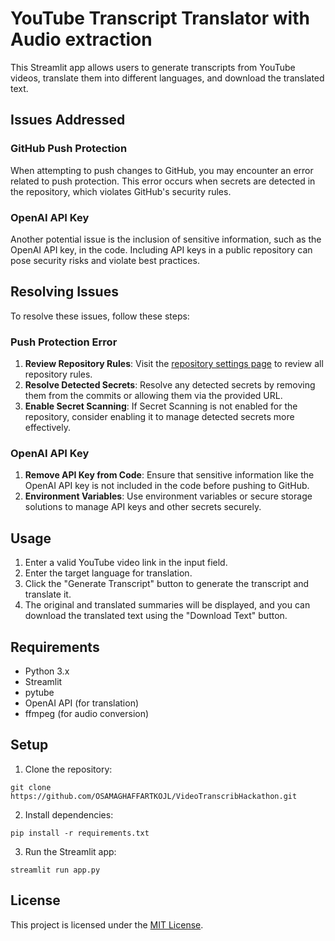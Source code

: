 # YouTube Transcript Translator with Audio extraction

This Streamlit app allows users to generate transcripts from YouTube videos, translate them into different languages, and download the translated text.

## Issues Addressed

### GitHub Push Protection

When attempting to push changes to GitHub, you may encounter an error related to push protection. This error occurs when secrets are detected in the repository, which violates GitHub's security rules.

### OpenAI API Key

Another potential issue is the inclusion of sensitive information, such as the OpenAI API key, in the code. Including API keys in a public repository can pose security risks and violate best practices.

## Resolving Issues

To resolve these issues, follow these steps:

### Push Protection Error

1. **Review Repository Rules**: Visit the [repository settings page](https://github.com/OSAMAGHAFFARTKOJL/VideoTranscribHackathon/settings/security_analysis) to review all repository rules.
2. **Resolve Detected Secrets**: Resolve any detected secrets by removing them from the commits or allowing them via the provided URL.
3. **Enable Secret Scanning**: If Secret Scanning is not enabled for the repository, consider enabling it to manage detected secrets more effectively.

### OpenAI API Key

1. **Remove API Key from Code**: Ensure that sensitive information like the OpenAI API key is not included in the code before pushing to GitHub.
2. **Environment Variables**: Use environment variables or secure storage solutions to manage API keys and other secrets securely.

## Usage

1. Enter a valid YouTube video link in the input field.
2. Enter the target language for translation.
3. Click the "Generate Transcript" button to generate the transcript and translate it.
4. The original and translated summaries will be displayed, and you can download the translated text using the "Download Text" button.

## Requirements

- Python 3.x
- Streamlit
- pytube
- OpenAI API (for translation)
- ffmpeg (for audio conversion)

## Setup

1. Clone the repository:

```
git clone https://github.com/OSAMAGHAFFARTKOJL/VideoTranscribHackathon.git
```

2. Install dependencies:

```
pip install -r requirements.txt
```

3. Run the Streamlit app:

```
streamlit run app.py
```

## License

This project is licensed under the [MIT License](LICENSE).

